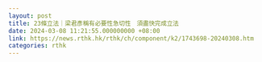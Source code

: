 ```yaml
---
layout: post
title: 23條立法｜梁君彥稱有必要性急切性　須盡快完成立法
date: 2024-03-08 11:21:55.000000000 +08:00
link: https://news.rthk.hk/rthk/ch/component/k2/1743698-20240308.htm
categories: rthk
---
```




